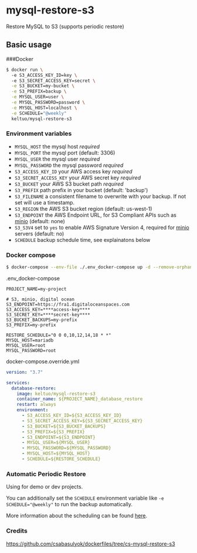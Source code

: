 # mysql-restore-s3

Restore MySQL to S3 (supports periodic restore)

## Basic usage

###Docker
```sh
$ docker run \ 
  -e S3_ACCESS_KEY_ID=key \ 
  -e S3_SECRET_ACCESS_KEY=secret \
  -e S3_BUCKET=my-bucket \
  -e S3_PREFIX=backup \
  -e MYSQL_USER=user \
  -e MYSQL_PASSWORD=password \
  -e MYSQL_HOST=localhost \
  -e SCHEDULE="@weekly"
  keltuo/mysql-restore-s3
```

### Environment variables

- `MYSQL_HOST` the mysql host *required*
- `MYSQL_PORT` the mysql port (default: 3306)
- `MYSQL_USER` the mysql user *required*
- `MYSQL_PASSWORD` the mysql password *required*
- `S3_ACCESS_KEY_ID` your AWS access key *required*
- `S3_SECRET_ACCESS_KEY` your AWS secret key *required*
- `S3_BUCKET` your AWS S3 bucket path *required*
- `S3_PREFIX` path prefix in your bucket (default: 'backup')
- `S3_FILENAME` a consistent filename to overwrite with your backup.  If not set will use a timestamp.
- `S3_REGION` the AWS S3 bucket region (default: us-west-1)
- `S3_ENDPOINT` the AWS Endpoint URL, for S3 Compliant APIs such as [minio](https://minio.io) (default: none)
- `S3_S3V4` set to `yes` to enable AWS Signature Version 4, required for [minio](https://minio.io) servers (default: no)
- `SCHEDULE` backup schedule time, see explainatons below

### Docker compose
```sh
$ docker-compose --env-file ./.env_docker-compose up -d --remove-orphans
```
.env_docker-compose
```dotenv
PROJECT_NAME=my-project

# S3, minio, digital ocean
S3_ENDPOINT=https://fra1.digitaloceanspaces.com
S3_ACCESS_KEY=****access-key****
S3_SECRET_KEY=****secret-key****
S3_BUCKET_BACKUPS=my-prefix
S3_PREFIX=my-prefix

RESTORE_SCHEDULE="0 0 0,10,12,14,18 * *"
MYSQL_HOST=mariadb
MYSQL_USER=root
MYSQL_PASSWORD=root

```
docker-compose.override.yml
```yml
version: "3.7"

services:
  database-restore:
    image: keltuo/mysql-restore-s3
    container_name: ${PROJECT_NAME}_database_restore
    restart: always
    environment:
      - S3_ACCESS_KEY_ID=${S3_ACCESS_KEY_ID}
      - S3_SECRET_ACCESS_KEY=${S3_SECRET_ACCESS_KEY}
      - S3_BUCKET=${S3_BUCKET_BACKUPS}
      - S3_PREFIX=${S3_PREFIX}
      - S3_ENDPOINT=${S3_ENDPOINT}
      - MYSQL_USER=${MYSQL_USER}
      - MYSQL_PASSWORD=${MYSQL_PASSWORD}
      - MYSQL_HOST=${MYSQL_HOST}
      - SCHEDULE=${RESTORE_SCHEDULE}

```

### Automatic Periodic Restore
Using for demo or dev projects.

You can additionally set the `SCHEDULE` environment variable like `-e SCHEDULE="@weekly"` to run the backup automatically.

More information about the scheduling can be found [here](http://godoc.org/github.com/robfig/cron#hdr-Predefined_schedules).

### Credits 
https://github.com/csabasulyok/dockerfiles/tree/cs-mysql-restore-s3
